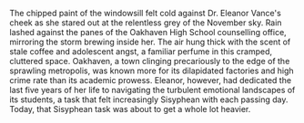 The chipped paint of the windowsill felt cold against Dr. Eleanor Vance's cheek as she stared out at the relentless grey of the November sky.  Rain lashed against the panes of the Oakhaven High School counselling office, mirroring the storm brewing inside her.  The air hung thick with the scent of stale coffee and adolescent angst, a familiar perfume in this cramped, cluttered space.  Oakhaven, a town clinging precariously to the edge of the sprawling metropolis, was known more for its dilapidated factories and high crime rate than its academic prowess.  Eleanor, however, had dedicated the last five years of her life to navigating the turbulent emotional landscapes of its students, a task that felt increasingly Sisyphean with each passing day.  Today, that Sisyphean task was about to get a whole lot heavier.
